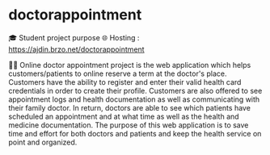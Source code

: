 # doctorappointment
🎓 Student project purpose
🌐 Hosting : https://ajdin.brzo.net/doctorappointment

👨‍⚕️ Online doctor appointment project is the web application
   which helps customers/patients to online reserve a term at the doctor's place.
   Customers have the ability to register and enter their valid health card credentials in order to create their profile.
   Customers are also offered to see appointment logs and health documentation as well as communicating with their family doctor.
   In return, doctors are able to see which patients have scheduled an appointment and at what time as well as the health and medicine documentation. 
   The purpose of this web application is to save time and effort for both doctors and patients and keep the health service on point and organized.
